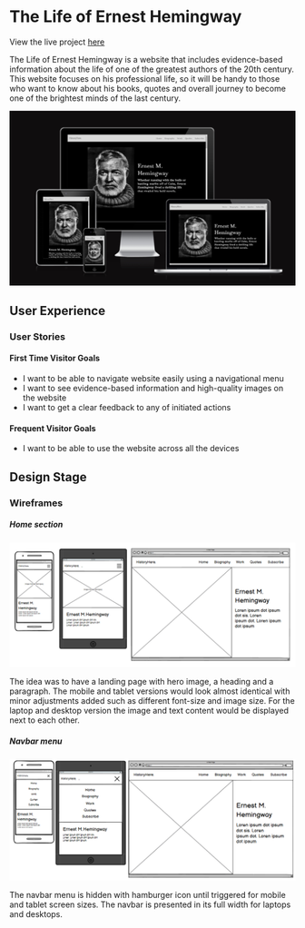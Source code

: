 # The Life of Ernest Hemingway

View the live project [here](https://nataliiasolomchak21.github.io/the-life-of-ernest-hemingway/)

The Life of Ernest Hemingway is a website that includes evidence-based information about the life of one of the greatest authors of the 20th century. This website focuses on his professional life, so it will be handy to those who want to know about his books, quotes and overall journey to become one of the brightest minds of the last century.

![Screenshot of the website on mobile, tablet, laptop and desktop from Am I Resonsive website.](README-images/Screenshot%202023-08-16%20202138.png)

## User Experience

### User Stories

#### First Time Visitor Goals

* I want to be able to navigate website easily using a navigational menu
* I want to see evidence-based information and high-quality images on the website
* I want to get a clear feedback to any of initiated actions

#### Frequent Visitor Goals

* I want to be able to use the website across all the devices
  
## Design Stage

### Wireframes

##### Home section

![Screenshot of the Home section's wireframe of the website using Balsamiq.](README-images/Home-section.png)

The idea was to have a landing page with hero image, a heading and a paragraph. The mobile and tablet versions would look almost identical with minor adjustments added such as different font-size and image size. For the laptop and desktop version the image and text content would be displayed next to each other.

##### Navbar menu

![Screenshot of the Navbar menu's wireframe of the website using Balsamiq.](README-images/Screenshot%202023-08-17%20101933.png)

The navbar menu is hidden with hamburger icon until triggered for mobile and tablet screen sizes. The navbar is presented in its full width for laptops and desktops.
